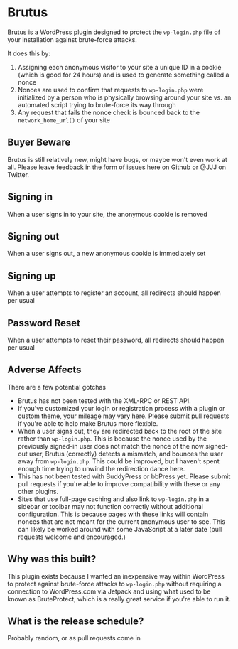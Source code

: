 # Brutus

Brutus is a WordPress plugin designed to protect the `wp-login.php` file of your installation against brute-force attacks.

It does this by:

1. Assigning each anonymous visitor to your site a unique ID in a cookie (which is good for 24 hours) and is used to generate something called a nonce
2. Nonces are used to confirm that requests to `wp-login.php` were initialized by a person who is physically browsing around your site vs. an automated script trying to brute-force its way through
3. Any request that fails the nonce check is bounced back to the `network_home_url()` of your site

## Buyer Beware

Brutus is still relatively new, might have bugs, or maybe won't even work at all. Please leave feedback in the form of issues here on Github or @JJJ on Twitter.

## Signing in

When a user signs in to your site, the anonymous cookie is removed

## Signing out

When a user signs out, a new anonymous cookie is immediately set

## Signing up

When a user attempts to register an account, all redirects should happen per usual

## Password Reset

When a user attempts to reset their password, all redirects should happen per usual

## Adverse Affects

There are a few potential gotchas

* Brutus has not been tested with the XML-RPC or REST API.
* If you've customized your login or registration process with a plugin or custom theme, your mileage may vary here. Please submit pull requests if you're able to help make Brutus more flexible.
* When a user signs out, they are redirected back to the root of the site rather than `wp-login.php`. This is because the nonce used by the previously signed-in user does not match the nonce of the now signed-out user, Brutus (correctly) detects a mismatch, and bounces the user away from `wp-login.php`. This could be improved, but I haven't spent enough time trying to unwind the redirection dance here.
* This has not been tested with BuddyPress or bbPress yet. Please submit pull requests if you're able to improve compatibility with these or any other plugins.
* Sites that use full-page caching and also link to `wp-login.php` in a sidebar or toolbar may not function correctly without additional configuration. This is because pages with these links will contain nonces that are not meant for the current anonymous user to see. This can likely be worked around with some JavaScript at a later date (pull requests welcome and encouraged.)

## Why was this built?

This plugin exists because I wanted an inexpensive way within WordPress to protect against brute-force attacks to `wp-login.php` without requiring a connection to WordPress.com via Jetpack and using what used to be known as BruteProtect, which is a really great service if you're able to run it.

## What is the release schedule?

Probably random, or as pull requests come in
